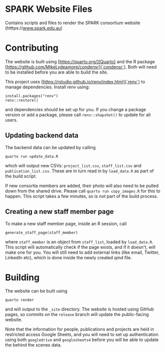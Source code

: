# SPARK Website Files

Contains scripts and files to render the SPARK consortium website (htttps://www.spark.edu.au)

# Contributing

The website is built using [https://quarto.org/](Quarto) and the R package [https://github.com/MikeLydeamore/condensr](`condensr`). Both will need to be installed before you are able to build the site.

This project uses [https://rstudio.github.io/renv/index.html](`renv`) to manage dependencies. Install renv using:

```
install.packages("renv")
renv::restore()
```

and dependencies should be set up for you. If you change a package version or add a package, please call `renv::shapshot()` to update for all users.

## Updating backend data

The backend data can be updated by calling

```
quarto run update_data.R
```
which will output new CSVs: `project_list.csv`, `staff_list.csv` and `publication_list.csv`. These are in turn read in by `load_data.R` as part of the build script.

If new consortia members are added, their photo will also need to be pulled down from the shared drive. Please call `quarto run copy_images.R` for this to happen. This script takes a few minutes, so is _not_ part of the build process.

## Creating a new staff member page

To make a new staff member page, inside an R session, call

```
generate_staff_page(staff_member)
```

where `staff_member` is an object from `staff_list`, loaded by `load_data.R`. This script will automatically check if the page exists, and if it doesn't, will make one for you. You will still need to add external links (like email, Twitter, LinkedIn etc), which is done inside the newly created qmd file.

# Building

The website can be built using

```
quarto render
```

and will output to the `_site` directory. The website is hosted using GitHub pages, so commits on the `release` branch will update the public-facing website.

Note that the information for people, publications and projects are held in restricted access Google Sheets, and you will need to set up authentication using both `googledrive` and `googlesheets4` before you will be able to update the behind the scenes data.